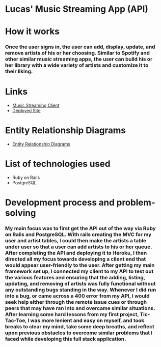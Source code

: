 # Lucas' Music Streaming App (API)

# How it works

### Once the user signs in, the user can add, display, update, and remove artists of his or her choosing. Similar to Spotify and other similar music streaming apps, the user can build his or her library with a wide variety of artists and customize it to their liking.

# Links

* [Music Streaming Client](https://github.com/lucaspchartier/Music-Streaming-Client/)
* [Deployed Site](https://lucaspchartier.github.io/Music-Streaming-Client/)

# Entity Relationship Diagrams

* [Entity Relationship Diagrams](https://i.imgur.com/x1LTN0K.jpg)

# List of technologies used

* Ruby on Rails
* PostgreSQL

# Development process and problem-solving

### My main focus was to first get the API out of the way via Ruby on Rails and PostgreSQL. With rails creating the MVC for my user and artist tables, I could then make the artists a table under user so that a user can add artists to his or her queue. After completing the API and deploying it to Heroku, I then directed all my focus towards developing a client end that would appear user-friendly to the user. After getting my main framework set up, I connected my client to my API to test out the various features and ensuring that the adding, listing, updating, and removing of artists was fully functional without any outstanding bugs standing in the way. Whenever I did run into a bug, or came across a 400 error from my API, I would seek help either through the remote issue cues or through peers that may have ran into and overcame similar situations. After learning some hard lessons from my first project, Tic-Tac-Toe, I was more lenient and easy on myself, and took breaks to clear my mind, take some deep breaths, and reflect upon previous obstacles to overcome similar problems that I faced while developing this full stack application.
